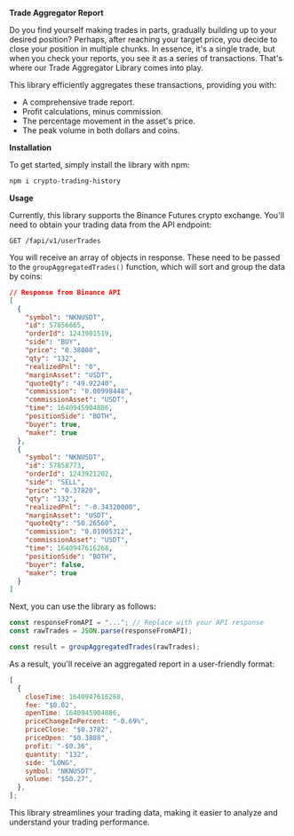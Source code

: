 **Trade Aggregator Report**

Do you find yourself making trades in parts, gradually building up to your desired position? Perhaps, after reaching your target price, you decide to close your position in multiple chunks. In essence, it's a single trade, but when you check your reports, you see it as a series of transactions. That's where our Trade Aggregator Library comes into play.

This library efficiently aggregates these transactions, providing you with:

- A comprehensive trade report.
- Profit calculations, minus commission.
- The percentage movement in the asset's price.
- The peak volume in both dollars and coins.

**Installation**

To get started, simply install the library with npm:

```bash
npm i crypto-trading-history
```

**Usage**

Currently, this library supports the Binance Futures crypto exchange. You'll need to obtain your trading data from the API endpoint:

```
GET /fapi/v1/userTrades
```

You will receive an array of objects in response. These need to be passed to the `groupAggregatedTrades()` function, which will sort and group the data by coins:

```json
// Response from Binance API
[
  {
    "symbol": "NKNUSDT",
    "id": 57856665,
    "orderId": 1243901519,
    "side": "BUY",
    "price": "0.38080",
    "qty": "132",
    "realizedPnl": "0",
    "marginAsset": "USDT",
    "quoteQty": "49.92240",
    "commission": "0.00998448",
    "commissionAsset": "USDT",
    "time": 1640945904886,
    "positionSide": "BOTH",
    "buyer": true,
    "maker": true
  },
  {
    "symbol": "NKNUSDT",
    "id": 57858773,
    "orderId": 1243921202,
    "side": "SELL",
    "price": "0.37820",
    "qty": "132",
    "realizedPnl": "-0.34320000",
    "marginAsset": "USDT",
    "quoteQty": "50.26560",
    "commission": "0.01005312",
    "commissionAsset": "USDT",
    "time": 1640947616268,
    "positionSide": "BOTH",
    "buyer": false,
    "maker": true
  }
]
```

Next, you can use the library as follows:

```js
const responseFromAPI = "..."; // Replace with your API response
const rawTrades = JSON.parse(responseFromAPI);

const result = groupAggregatedTrades(rawTrades);
```

As a result, you'll receive an aggregated report in a user-friendly format:

```js
[
  {
    closeTime: 1640947616268,
    fee: "$0.02",
    openTime: 1640945904886,
    priceChangeInPercent: "-0.69%",
    priceClose: "$0.3782",
    priceOpen: "$0.3808",
    profit: "-$0.36",
    quantity: "132",
    side: "LONG",
    symbol: "NKNUSDT",
    volume: "$50.27",
  },
];
```

This library streamlines your trading data, making it easier to analyze and understand your trading performance.
